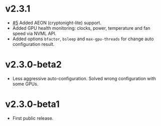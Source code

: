 # v2.3.1
- [#5](https://github.com/xmrig/xmrig-nvidia/issues/5) Added AEON (cryptonight-lite) support.
- Added GPU health monitoring: clocks, power, temperature and fan speed via NVML API.
- Added options `bfactor`, `bsleep` and `max-gpu-threads` for change auto configuration result.

# v2.3.0-beta2
- Less aggressive auto-configuration. Solved wrong configuration with some GPUs.

# v2.3.0-beta1
- First public release.
